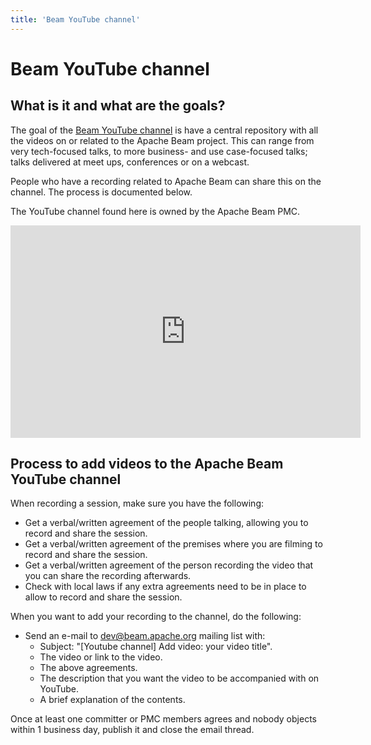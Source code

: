 ```yaml
---
title: 'Beam YouTube channel'
---
```

<!--
Licensed under the Apache License, Version 2.0 (the "License");
you may not use this file except in compliance with the License.
You may obtain a copy of the License at

http://www.apache.org/licenses/LICENSE-2.0

Unless required by applicable law or agreed to in writing, software
distributed under the License is distributed on an "AS IS" BASIS,
WITHOUT WARRANTIES OR CONDITIONS OF ANY KIND, either express or implied.
See the License for the specific language governing permissions and
limitations under the License.
-->

# Beam YouTube channel
## What is it and what are the goals?
The goal of the [Beam YouTube channel](https://www.youtube.com/channel/UChNnb_YO_7B0HlW6FhAXZZQ) is have a central repository with all the videos on or related to the Apache Beam project.
This can range from very tech-focused talks, to more business- and use case-focused talks; talks delivered at meet ups, conferences or on a webcast.

People who have a recording related to Apache Beam can share this on the channel. The process is documented below.

The YouTube channel found here is owned by the Apache Beam PMC.

<iframe class="video video--medium-size" width="560" height="340" src="https://www.youtube.com/embed/bhj4Bjczb8I" frameborder="0" allowfullscreen></iframe>

## Process to add videos to the Apache Beam YouTube channel

When recording a session, make sure you have the following:
- Get a verbal/written agreement of the people talking, allowing you to record and share the session.
- Get a verbal/written agreement of the premises where you are filming to record and share the session.
- Get a verbal/written agreement of the person recording the video that you can share the recording afterwards.
- Check with local laws if any extra agreements need to be in place to allow to record and share the session.

When you want to add your recording to the channel, do the following:
- Send an e-mail to [dev@beam.apache.org](/community/contact-us) mailing list with:
  - Subject: "[Youtube channel] Add video: your video title".
  - The video or link to the video.
  - The above agreements.
  - The description that you want the video to be accompanied with on YouTube.
  - A brief explanation of the contents.

Once at least one committer or PMC members agrees and nobody objects within 1 business day, publish it and close the email thread.
